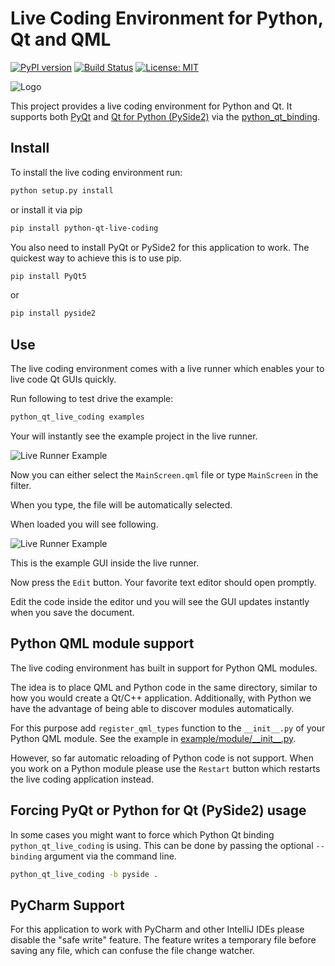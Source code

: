 # Live Coding Environment for Python, Qt and QML
[![PyPI version](https://badge.fury.io/py/python-qt-live-coding.svg)](https://badge.fury.io/py/python-qt-live-coding)
[![Build Status](https://travis-ci.org/machinekoder/python-qt-live-coding.svg?branch=master)](https://travis-ci.org/machinekoder/python-qt-live-coding)
[![License: MIT](https://img.shields.io/badge/License-MIT-yellow.svg)](https://github.com/machinekoder/speed-friending-matcher/blob/master/LICENSE)

![Logo](./src/livecoding/icon.png)

This project provides a live coding environment for Python and Qt. It supports both [PyQt](https://riverbankcomputing.com/software/pyqt/intro) and [Qt for Python (PySide2)](http://wiki.qt.io/Qt_for_Python) 
via the [python_qt_binding](https://pypi.org/project/python_qt_binding/).

## Install

To install the live coding environment run:

```bash
python setup.py install
```

or install it via pip

```bash
pip install python-qt-live-coding
```

You also need to install PyQt or PySide2 for this application to work. The quickest way to
achieve this is to use pip.

```bash
pip install PyQt5
```

or 

```bash
pip install pyside2
```

## Use

The live coding environment comes with a live runner which enables your to live
code Qt GUIs quickly.

Run following to test drive the example:

```bash
python_qt_live_coding examples
```

Your will instantly see the example project in the live runner.

![Live Runner Example](./docs/live_runner_example2.png)

Now you can either select the `MainScreen.qml` file or type `MainScreen` in the filter.

When you type, the file will be automatically selected.

When loaded you will see following.

![Live Runner Example](./docs/live_runner_example.png)

This is the example GUI inside the live runner.

Now press the `Edit` button. Your favorite text editor should open promptly.

Edit the code inside the editor und you will see the GUI updates instantly when you save the document.

## Python QML module support

The live coding environment has built in support for Python QML modules.

The idea is to place QML and Python code in the same directory, similar to how you would create a Qt/C++ application.
Additionally, with Python we have the advantage of being able to discover modules automatically.

For this purpose add `register_qml_types` function to the `__init__.py` of your Python QML module. 
See the example in [example/module/\_\_init__.py](./example/module/__init__.py).

However, so far automatic reloading of Python code is not support. 
When you work on a Python module please use the `Restart` button which restarts the live coding application instead.

## Forcing PyQt or Python for Qt (PySide2) usage

In some cases you might want to force which Python Qt binding `python_qt_live_coding` is using.
This can be done by passing the optional `--binding` argument via the command line.


```bash
python_qt_live_coding -b pyside .
```

## PyCharm Support

For this application to work with PyCharm and other IntelliJ IDEs please disable the "safe write" feature.
The feature writes a temporary file before saving any file, which can confuse the file change watcher.
